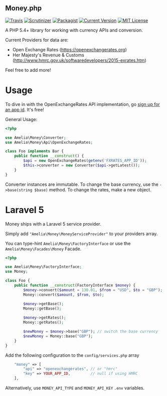 Money.php
---------

[![Travis](https://img.shields.io/travis/ameliaikeda/money.svg)](https://travis-ci.org/ameliaikeda/money)
[![Scrutinizer](https://scrutinizer-ci.com/g/ameliaikeda/money/badges/quality-score.png?b=master)](https://scrutinizer-ci.com/g/ameliaikeda/money/?branch=master)
[![Packagist](https://img.shields.io/packagist/dt/amelia/money.svg)](https://packagist.org/packages/amelia/money)
[![Current Version](https://img.shields.io/packagist/v/amelia/money.svg)](https://packagist.org/packages/amelia/money)
[![MIT License](https://img.shields.io/packagist/l/amelia/money.svg)](https://packagist.org/packages/amelia/money)

A PHP 5.4+ library for working with currency APIs and conversion.

Current Providers for data are:

* Open Exchange Rates (https://openexchangerates.org)
* Her Majesty's Revenue & Customs (http://www.hmrc.gov.uk/softwaredevelopers/2015-exrates.htm)

Feel free to add more!

Usage
=====

To dive in with the OpenExchangeRates API implementation, go [sign up for an app id][oer-signup]. It's free!

General Usage:

```php
<?php

use Amelia\Money\Converter;
use Amelia\Money\Api\OpenExchangeRates;

class Foo implements Bar {
    public function __construct() {
        $api = new OpenExchangeRates(getenv('FXRATES_APP_ID'));
        $this->converter = new Converter($api->getLatest());
    }
}
```

Converter instances are immutable. To change the base currency, use the `->base(string $base)` method. To change the rates, make a new object.

# Laravel 5

Money ships with a Laravel 5 service provider.

Simply add `"Amelia\Money\MoneyServiceProvider"` to your providers array.

You can type-hint `Amelia\Money\FactoryInterface` or use the `Amelia\Money\Facades\Money` Facade.

```php
<?php

use Amelia\Money\FactoryInterface;
use Money;

class Foo {
    public function __construct(FactoryInterface $money) {
        $money->convert($amount = 130.01, $from = "USD", $to = "GBP");
        Money::convert($amount, $from, $to);

        $money->getBase();
        Money::getBase();
        
        $money->getRates();
        Money::getRates();

        $newMoney = $money->base("GBP"); // switch the base currency
        $newMoney = Money::base("GBP");
    }
}
```

Add the following configuration to the `config/services.php` array

```php
    "money" => [
        "api" => "openexchangerates", // or "hmrc"
        "key" => YOUR_APP_ID,         // null if using HMRC
    ],
```

Alternatively, use `MONEY_API_TYPE` and `MONEY_API_KEY` `.env` variables.

[oer-signup]: https://openexchangerates.org/sign-up
